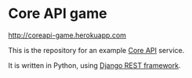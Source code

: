 # Core API game

http://coreapi-game.herokuapp.com

This is the repository for an example [Core API][core-api] service.

It is written in Python, using [Django REST framework][rest-framework].

[core-api]: https://github.com/core-api/core-api
[rest-framework]: http://www.django-rest-framework.org/
